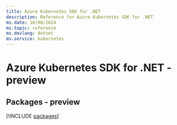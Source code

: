 ```yaml
---
title: Azure Kubernetes SDK for .NET
description: Reference for Azure Kubernetes SDK for .NET
ms.date: 10/08/2024
ms.topic: reference
ms.devlang: dotnet
ms.service: kubernetes
---
```

# Azure Kubernetes SDK for .NET - preview
## Packages - preview
[!INCLUDE [packages](kubernetes-index.md)]